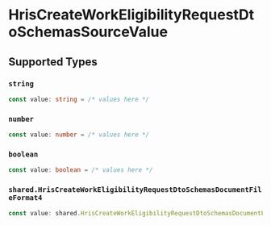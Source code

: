 # HrisCreateWorkEligibilityRequestDtoSchemasSourceValue


## Supported Types

### `string`

```typescript
const value: string = /* values here */
```

### `number`

```typescript
const value: number = /* values here */
```

### `boolean`

```typescript
const value: boolean = /* values here */
```

### `shared.HrisCreateWorkEligibilityRequestDtoSchemasDocumentFileFormat4`

```typescript
const value: shared.HrisCreateWorkEligibilityRequestDtoSchemasDocumentFileFormat4 = /* values here */
```

